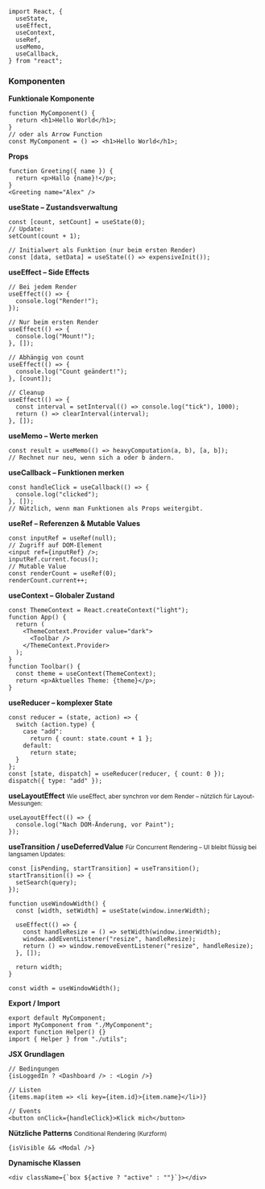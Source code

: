 
```
import React, {
  useState,
  useEffect,
  useContext,
  useRef,
  useMemo,
  useCallback,
} from "react";
```

### **Komponenten**
**Funktionale Komponente**
```
function MyComponent() {
  return <h1>Hello World</h1>;
}
// oder als Arrow Function
const MyComponent = () => <h1>Hello World</h1>;
```

**Props**
```
function Greeting({ name }) {
  return <p>Hallo {name}!</p>;
}
<Greeting name="Alex" />
```

**useState – Zustandsverwaltung**
```
const [count, setCount] = useState(0);
// Update:
setCount(count + 1);

// Initialwert als Funktion (nur beim ersten Render)
const [data, setData] = useState(() => expensiveInit());
```
**useEffect – Side Effects**
```
// Bei jedem Render
useEffect(() => {
  console.log("Render!");
});

// Nur beim ersten Render
useEffect(() => {
  console.log("Mount!");
}, []);

// Abhängig von count
useEffect(() => {
  console.log("Count geändert!");
}, [count]);

// Cleanup
useEffect(() => {
  const interval = setInterval(() => console.log("tick"), 1000);
  return () => clearInterval(interval);
}, []);
```
**useMemo – Werte merken**
```
const result = useMemo(() => heavyComputation(a, b), [a, b]);
// Rechnet nur neu, wenn sich a oder b ändern.
```
**useCallback – Funktionen merken**
```
const handleClick = useCallback(() => {
  console.log("clicked");
}, []);
// Nützlich, wenn man Funktionen als Props weitergibt.
```
**useRef – Referenzen & Mutable Values**
```
const inputRef = useRef(null);
// Zugriff auf DOM-Element
<input ref={inputRef} />;
inputRef.current.focus();
// Mutable Value
const renderCount = useRef(0);
renderCount.current++;
```

**useContext – Globaler Zustand**
```
const ThemeContext = React.createContext("light");
function App() {
  return (
    <ThemeContext.Provider value="dark">
      <Toolbar />
    </ThemeContext.Provider>
  );
}
function Toolbar() {
  const theme = useContext(ThemeContext);
  return <p>Aktuelles Theme: {theme}</p>;
}
```
**useReducer – komplexer State**
```
const reducer = (state, action) => {
  switch (action.type) {
    case "add":
      return { count: state.count + 1 };
    default:
      return state;
  }
};
const [state, dispatch] = useReducer(reducer, { count: 0 });
dispatch({ type: "add" });
```
**useLayoutEffect**
<small>Wie useEffect, aber synchron vor dem Render – nützlich für Layout-Messungen:</small>
```
useLayoutEffect(() => {
  console.log("Nach DOM-Änderung, vor Paint");
});
```

**useTransition / useDeferredValue**
<small>Für Concurrent Rendering – UI bleibt flüssig bei langsamen Updates:</small>
```
const [isPending, startTransition] = useTransition();
startTransition(() => {
  setSearch(query);
});

function useWindowWidth() {
  const [width, setWidth] = useState(window.innerWidth);

  useEffect(() => {
    const handleResize = () => setWidth(window.innerWidth);
    window.addEventListener("resize", handleResize);
    return () => window.removeEventListener("resize", handleResize);
  }, []);

  return width;
}

const width = useWindowWidth();
```

**Export / Import**
```
export default MyComponent;
import MyComponent from "./MyComponent";
export function Helper() {}
import { Helper } from "./utils";
```
**JSX Grundlagen**
```
// Bedingungen
{isLoggedIn ? <Dashboard /> : <Login />}

// Listen
{items.map(item => <li key={item.id}>{item.name}</li>)}

// Events
<button onClick={handleClick}>Klick mich</button>
```
**Nützliche Patterns**
<small>Conditional Rendering (Kurzform)</small>
```
{isVisible && <Modal />}
```
**Dynamische Klassen**
```
<div className={`box ${active ? "active" : ""}`}></div>
```